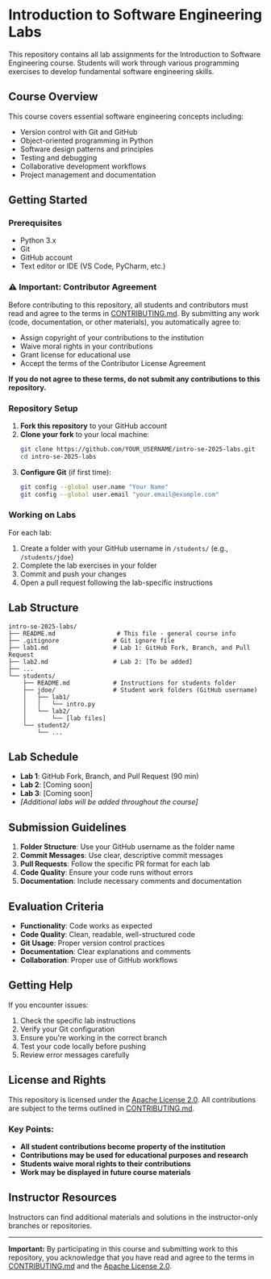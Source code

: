 # Introduction to Software Engineering Labs

This repository contains all lab assignments for the Introduction to Software Engineering course. Students will work through various programming exercises to develop fundamental software engineering skills.

## Course Overview

This course covers essential software engineering concepts including:
- Version control with Git and GitHub
- Object-oriented programming in Python
- Software design patterns and principles
- Testing and debugging
- Collaborative development workflows
- Project management and documentation

## Getting Started

### Prerequisites
- Python 3.x
- Git
- GitHub account
- Text editor or IDE (VS Code, PyCharm, etc.)

### ⚠️ Important: Contributor Agreement
Before contributing to this repository, all students and contributors must read and agree to the terms in [CONTRIBUTING.md](CONTRIBUTING.md). By submitting any work (code, documentation, or other materials), you automatically agree to:
- Assign copyright of your contributions to the institution
- Waive moral rights in your contributions
- Grant license for educational use
- Accept the terms of the Contributor License Agreement

**If you do not agree to these terms, do not submit any contributions to this repository.**

### Repository Setup

1. **Fork this repository** to your GitHub account
2. **Clone your fork** to your local machine:
   ```bash
   git clone https://github.com/YOUR_USERNAME/intro-se-2025-labs.git
   cd intro-se-2025-labs
   ```
3. **Configure Git** (if first time):
   ```bash
   git config --global user.name "Your Name"
   git config --global user.email "your.email@example.com"
   ```

### Working on Labs

For each lab:
1. Create a folder with your GitHub username in `/students/` (e.g., `/students/jdoe`)
2. Complete the lab exercises in your folder
3. Commit and push your changes
4. Open a pull request following the lab-specific instructions

## Lab Structure

```
intro-se-2025-labs/
├── README.md                 # This file - general course info
├── .gitignore               # Git ignore file
├── lab1.md                  # Lab 1: GitHub Fork, Branch, and Pull Request
├── lab2.md                  # Lab 2: [To be added]
├── ...
└── students/
    ├── README.md            # Instructions for students folder
    ├── jdoe/                # Student work folders (GitHub username)
    │   ├── lab1/
    │   │   └── intro.py
    │   └── lab2/
    │       └── [lab files]
    └── student2/
        └── ...
```

## Lab Schedule

- **Lab 1**: GitHub Fork, Branch, and Pull Request (90 min)
- **Lab 2**: [Coming soon]
- **Lab 3**: [Coming soon]
- *[Additional labs will be added throughout the course]*

## Submission Guidelines

1. **Folder Structure**: Use your GitHub username as the folder name
2. **Commit Messages**: Use clear, descriptive commit messages
3. **Pull Requests**: Follow the specific PR format for each lab
4. **Code Quality**: Ensure your code runs without errors
5. **Documentation**: Include necessary comments and documentation

## Evaluation Criteria

- **Functionality**: Code works as expected
- **Code Quality**: Clean, readable, well-structured code
- **Git Usage**: Proper version control practices
- **Documentation**: Clear explanations and comments
- **Collaboration**: Proper use of GitHub workflows

## Getting Help

If you encounter issues:
1. Check the specific lab instructions
2. Verify your Git configuration
3. Ensure you're working in the correct branch
4. Test your code locally before pushing
5. Review error messages carefully

## License and Rights

This repository is licensed under the [Apache License 2.0](LICENSE). All contributions are subject to the terms outlined in [CONTRIBUTING.md](CONTRIBUTING.md).

### Key Points:
- **All student contributions become property of the institution**
- **Contributions may be used for educational purposes and research**
- **Students waive moral rights to their contributions**
- **Work may be displayed in future course materials**

## Instructor Resources

Instructors can find additional materials and solutions in the instructor-only branches or repositories.

---

**Important:** By participating in this course and submitting work to this repository, you acknowledge that you have read and agree to the terms in [CONTRIBUTING.md](CONTRIBUTING.md) and the [Apache License 2.0](LICENSE).